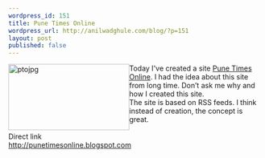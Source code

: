 ```yaml
---
wordpress_id: 151
title: Pune Times Online
wordpress_url: http://anilwadghule.com/blog/?p=151
layout: post
published: false
---
```

<a title="Photo Sharing" href="http://www.flickr.com/photos/anildigital/42593464/"><img alt="ptojpg" src="http://static.flickr.com/24/42593464_9d69421413_m.jpg" align="left" border="0" height="132" hspace="0" width="240" /></a>Today I've created a site <a href="http://punetimesonline.blogspot.com/">Pune Times Online</a>. I had the idea about this site from long time. Don’t ask me why and how I created this site.<br />The site is based on RSS feeds. I think instead of creation, the concept is great.<br /><br />Direct link<br /><a href="http://punetimesonline.blogspot.com/">http://punetimesonline.blogspot.com</a>
